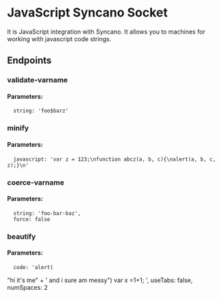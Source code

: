 # JavaScript Syncano Socket

It is JavaScript integration with Syncano. It allows you to machines for working with javascript code strings.

## Endpoints

### validate-varname

#### Parameters:

      string: 'foo$barz'


### minify

#### Parameters:

      javascript: 'var z = 123;\nfunction abcz(a, b, c){\nalert(a, b, c, z);}\n'


### coerce-varname

#### Parameters:

      string: 'foo-bar-baz',
      force: false


### beautify

#### Parameters:

      code: 'alert(
"hi it's me" + 
' and i sure am messy")
var x   =1+1;
',
      useTabs: false,
      numSpaces: 2

